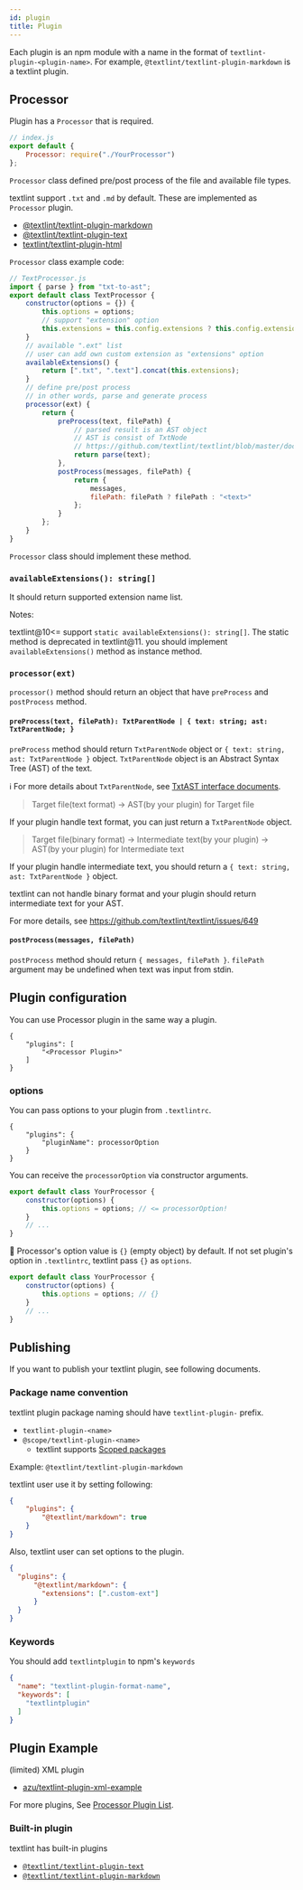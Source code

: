 ```yaml
---
id: plugin
title: Plugin
---
```


Each plugin is an npm module with a name in the format of `textlint-plugin-<plugin-name>`.
For example, `@textlint/textlint-plugin-markdown` is a textlint plugin.

## Processor

Plugin has a `Processor` that is required.

```js
// index.js
export default {
    Processor: require("./YourProcessor")
};
```

`Processor` class defined pre/post process of the file and available file types.

textlint support `.txt` and `.md` by default. These are implemented as `Processor` plugin.

- [@textlint/textlint-plugin-markdown](https://github.com/textlint/textlint/tree/master/packages/@textlint/textlint-plugin-markdown)
- [@textlint/textlint-plugin-text](https://github.com/textlint/textlint/tree/master/packages/@textlint/textlint-plugin-text)
- [textlint/textlint-plugin-html](https://github.com/textlint/textlint-plugin-html)

`Processor` class example code:

```js
// TextProcessor.js
import { parse } from "txt-to-ast";
export default class TextProcessor {
    constructor(options = {}) {
        this.options = options;
        // support "extension" option
        this.extensions = this.config.extensions ? this.config.extensions : [];
    }
    // available ".ext" list
    // user can add own custom extension as "extensions" option
    availableExtensions() {
        return [".txt", ".text"].concat(this.extensions);
    }
    // define pre/post process
    // in other words, parse and generate process
    processor(ext) {
        return {
            preProcess(text, filePath) {
                // parsed result is an AST object
                // AST is consist of TxtNode
                // https://github.com/textlint/textlint/blob/master/docs/txtnode.md
                return parse(text);
            },
            postProcess(messages, filePath) {
                return {
                    messages,
                    filePath: filePath ? filePath : "<text>"
                };
            }
        };
    }
}
```

`Processor` class should implement these method.

### `availableExtensions(): string[]`

It should return supported extension name list.

Notes: 

textlint@10<= support `static availableExtensions(): string[]`.
The static method is deprecated in textlint@11.
you should implement `availableExtensions()` method as instance method.

### `processor(ext)`

`processor()` method should return an object that have `preProcess` and `postProcess` method.

#### `preProcess(text, filePath): TxtParentNode | { text: string; ast: TxtParentNode; }`

`preProcess` method should return `TxtParentNode` object or `{ text: string, ast: TxtParentNode }` object.
`TxtParentNode` object is an Abstract Syntax Tree (AST) of the text.

:information_source: For more details about `TxtParentNode`, see [TxtAST interface documents](txtnode.md).

> Target file(text format) -> AST(by your plugin) for Target file

If your plugin handle text format, you can just return a `TxtParentNode` object.

> Target file(binary format) -> Intermediate text(by your plugin) -> AST(by your plugin) for Intermediate text

If your plugin handle intermediate text, you should return a `{ text: string, ast: TxtParentNode }` object.

textlint can not handle binary format and your plugin should return intermediate text for your AST.

For more details, see <https://github.com/textlint/textlint/issues/649>

#### `postProcess(messages, filePath)`

`postProcess` method should return `{ messages, filePath }`.
`filePath` argument may be undefined when text was input from stdin. 

## Plugin configuration

You can use Processor plugin in the same way a plugin.

```
{
    "plugins": [
        "<Processor Plugin>"
    ]
}
```

### options 

You can pass options to your plugin from `.textlintrc`.

```
{
    "plugins": {
        "pluginName": processorOption
    }
}
```

You can receive the `processorOption` via constructor arguments.

```js
export default class YourProcessor {
    constructor(options) {
        this.options = options; // <= processorOption!
    }
    // ...
}
```

:memo: Processor's option value is `{}` (empty object) by default.
If not set plugin's option in `.textlintrc`, textlint pass `{}` as `options`.

```js
export default class YourProcessor {
    constructor(options) {
        this.options = options; // {}
    }
    // ...
}
```

## Publishing

If you want to publish your textlint plugin, see following documents.

### Package name convention

textlint plugin package naming should have `textlint-plugin-` prefix.

- `textlint-plugin-<name>`
- `@scope/textlint-plugin-<name>`
    - textlint supports [Scoped packages](https://docs.npmjs.com/misc/scope "Scoped packages")

Example: `@textlint/textlint-plugin-markdown`

textlint user use it by setting following:

```json
{
    "plugins": {
        "@textlint/markdown": true
    }
}
```

Also, textlint user can set options to the plugin.
      
```json
{
  "plugins": {
      "@textlint/markdown": {
        "extensions": [".custom-ext"]
      }
  }
}
```

### Keywords

You should add `textlintplugin` to npm's `keywords`

```json
{
  "name": "textlint-plugin-format-name",
  "keywords": [
    "textlintplugin"
  ]
}
```

## Plugin Example

(limited) XML plugin

- [azu/textlint-plugin-xml-example](https://github.com/azu/textlint-plugin-xml-example "azu/textlint-plugin-xml-example")

For more plugins, See [Processor Plugin List](https://github.com/textlint/textlint/wiki/Collection-of-textlint-rule#processor-plugin-list "Processor Plugin List").

### Built-in plugin

textlint has built-in plugins

- [`@textlint/textlint-plugin-text`](https://github.com/textlint/textlint/tree/master/packages/@textlint/textlint-plugin-text)
- [`@textlint/textlint-plugin-markdown`](https://github.com/textlint/textlint/tree/master/packages/@textlint/textlint-plugin-markdown)
